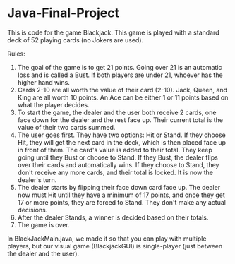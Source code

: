 # Java-Final-Project

This is code for the game Blackjack. This game is played with a standard deck of 52 playing cards (no Jokers are used).

Rules:
1. The goal of the game is to get 21 points. Going over 21 is an automatic loss and is called a Bust. If both players are under 21, whoever has the higher hand wins.
2. Cards 2-10 are all worth the value of their card (2-10). Jack, Queen, and King are all worth 10 points. An Ace can be either 1 or 11 points based on what the player decides.
3. To start the game, the dealer and the user both receive 2 cards, one face down for the dealer and the rest face up. Their current total is the value of their two cards summed.
4. The user goes first. They have two options: Hit or Stand. If they choose Hit, they will get the next card in the deck, which is then placed face up in front of them. The card's value is added to their total. They keep going until they Bust or choose to Stand. If they Bust, the dealer flips over their cards and automatically wins. If they choose to Stand, they don't receive any more cards, and their total is locked. It is now the dealer's turn.
5. The dealer starts by flipping their face down card face up. The dealer now must Hit until they have a minimum of 17 points, and once they get 17 or more points, they are forced to Stand. They don't make any actual decisions.
6. After the dealer Stands, a winner is decided based on their totals.
7. The game is over.

In BlackJackMain.java, we made it so that you can play with multiple players, but our visual game (BlackjackGUI) is single-player (just between the dealer and the user).
